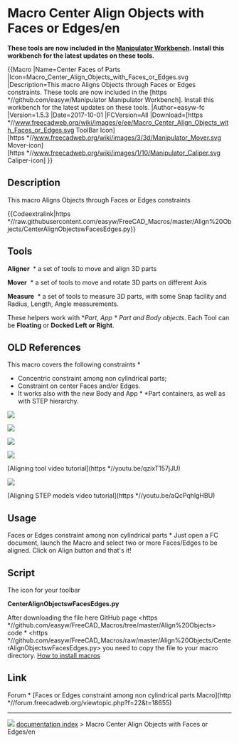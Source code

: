 # Macro Center Align Objects with Faces or Edges/en
**These tools are now included in the [Manipulator Workbench](Manipulator_Workbench.md). Install this workbench for the latest updates on these tools.**


{{Macro
|Name=Center Faces of Parts
|Icon=Macro_Center_Align_Objects_with_Faces_or_Edges.svg
|Description=This macro Aligns Objects through Faces or Edges constraints. These tools are now included in the [https   *//github.com/easyw/Manipulator Manipulator Workbench]. Install this workbench for the latest updates on these tools.
|Author=easyw-fc
|Version=1.5.3
|Date=2017-10-01
|FCVersion=All
|Download=[https   *//www.freecadweb.org/wiki/images/e/ee/Macro_Center_Align_Objects_with_Faces_or_Edges.svg ToolBar Icon]<br/>[https   *//www.freecadweb.org/wiki/images/3/3d/Manipulator_Mover.svg Mover-icon]<br/>[https   *//www.freecadweb.org/wiki/images/1/10/Manipulator_Caliper.svg Caliper-icon]
}}

## Description

This macro Aligns Objects through Faces or Edges constraints


{{Codeextralink|https   *//raw.githubusercontent.com/easyw/FreeCAD_Macros/master/Align%20Objects/CenterAlignObjectswFacesEdges.py}}

## Tools

**Aligner** <img alt="" src=images/Macro_Center_Align_Objects_with_Faces_or_Edges.svg  style="width   *32px;">   * a set of tools to move and align 3D parts

**Mover** <img alt="" src=images/Manipulator_Mover.svg  style="width   *32px;">   * a set of tools to move and rotate 3D parts on different Axis

**Measure** <img alt="" src=images/Manipulator_Caliper.svg  style="width   *32px;">   * a set of tools to measure 3D parts, with some Snap facility and Radius, Length, Angle measurements.

These helpers work with **Part, App   *   *Part and Body objects**. Each Tool can be **Floating** or **Docked Left or Right**.



## OLD References 

This macro covers the following constraints   *

-   Concentric constraint among non cylindrical parts;
-   Constraint on center Faces and/or Edges.
-   It works also with the new Body and App   *   *Part containers, as well as with STEP hierarchy.

![](images/Center-align-faces.png )

![](images/center-align-faces-in-action.gif )

![](images/center-align-Body-objects.gif )

![](images/utube-alignment-tool-tutorial.png )

[Aligning tool video tutorial](https   *//youtu.be/qzixT157jJU)

![](images/utube-alignment-STEP-models.png )

[Aligning STEP models video tutorial](https   *//youtu.be/aQcPqhlgHBU)

## Usage

Faces or Edges constraint among non cylindrical parts   * Just open a FC document, launch the Macro and select two or more Faces/Edges to be aligned. Click on Align button and that\'s it!

## Script

The icon for your toolbar <img alt="" src=images/Macro_Center_Align_Objects_with_Faces_or_Edges.png  style="width   *50px;">

**CenterAlignObjectswFacesEdges.py**

After downloading the file here
GitHub page
<https   *//github.com/easyw/FreeCAD_Macros/tree/master/Align%20Objects>
code   *
<https   *//github.com/easyw/FreeCAD_Macros/raw/master/Align%20Objects/CenterAlignObjectswFacesEdges.py>
you need to copy the file to your macro directory.
[How to install macros](How_to_install_macros.md)

## Link

Forum    * [Faces or Edges constraint among non cylindrical parts Macro](http   *//forum.freecadweb.org/viewtopic.php?f=22&t=18655)



---
![](images/Right_arrow.png) [documentation index](../README.md) > Macro Center Align Objects with Faces or Edges/en
